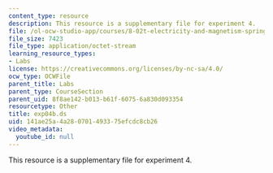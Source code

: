 ```yaml
---
content_type: resource
description: This resource is a supplementary file for experiment 4.
file: /ol-ocw-studio-app/courses/8-02t-electricity-and-magnetism-spring-2005/141ae25a4a280701493375efcdc8cb26_exp04b.ds
file_size: 7423
file_type: application/octet-stream
learning_resource_types:
- Labs
license: https://creativecommons.org/licenses/by-nc-sa/4.0/
ocw_type: OCWFile
parent_title: Labs
parent_type: CourseSection
parent_uid: 8f8ae142-b013-b61f-6075-6a830d093354
resourcetype: Other
title: exp04b.ds
uid: 141ae25a-4a28-0701-4933-75efcdc8cb26
video_metadata:
  youtube_id: null
---
```

This resource is a supplementary file for experiment 4.